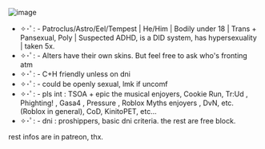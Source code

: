 ![image](https://static.wikia.nocookie.net/cookierun/images/d/dc/Cookie0185_tm01_bg_simple.png)
- ✧･ﾟ: - Patroclus/Astro/Eel/Tempest | He/Him | Bodily under 18 | Trans + Pansexual, Poly | Suspected ADHD, is a DID system, has hypersexuality | taken 5x.
- ✧･ﾟ: - Alters have their own skins. But feel free to ask who's fronting atm
- ✧･ﾟ: - C+H friendly unless on dni
- ✧･ﾟ: - could be openly sexual, lmk if uncomf
- ✧･ﾟ: - pls int : TSOA + epic the musical enjoyers, Cookie Run, Tr:Ud , Phighting! , Gasa4 , Pressure , Roblox Myths enjoyers , DvN, etc. (Roblox in general), CoD, KinitoPET, etc...
- ✧･ﾟ: - dni : proshippers, basic dni criteria. the rest are free block.

rest infos are in patreon, thx.
